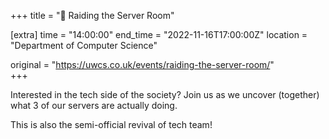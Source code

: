 +++
title = "💾 Raiding the Server Room"

[extra]
time = "14:00:00"
end_time = "2022-11-16T17:00:00Z"
location = "Department of Computer Science"

original = "https://uwcs.co.uk/events/raiding-the-server-room/"    
+++

Interested in the tech side of the society? Join us as we uncover (together) what 3 of our servers are actually doing.

This is also the semi-official revival of tech team!
